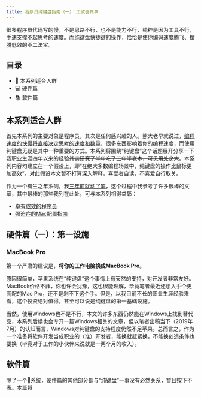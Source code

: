 ```yaml
---
title: 程序员纯键盘指南（一）：工欲善其事
---
```


很多程序员代码写的慢，不是思路不行，也不是能力不行，纯粹是因为工具不行，手速支撑不起思考的速度。而纯键盘快捷键的操作，恰恰是使你编码速度腾飞、摆脱低效的不二法宝。

## 目录

* 👱 本系列适合人群
* 💻 硬件篇
* 📚 软件篇

## 本系列适合人群

首先本系列的主要对象是程序员，其次是任何感兴趣的人。熊大老早就说过，[编程速度的快慢将直接决定思考的速度和数量](http://gigix.thoughtworkers.org/2013/7/27/my-speed-expectations-to-grads/)，很多东西影响着你的编程速度，而使用纯键盘无疑是其中一种重要的方式。本系列将围绕“纯键盘”这个话题展开分享一下我职业生涯四年以来的经验~~其实研究了半年吃了三年半老本，可见用处之大~~。本系列内容均建立在一个假设上，即“在绝大多数编程场景中，纯键盘的操作比鼠标更加高效”。对此假设本文暂不打算深入解释，喜爱者自读，不喜爱自行取关。

作为一个有生之年系列，我[三年前就动了笔](https://github.com/linesh-simplicity/elegant-mac)，这个过程中我参考了许多很棒的文章，其中最棒的那些我列在此处，可与本系列相得益彰：

* [卓有成效的程序员](https://book.douban.com/subject/3558788/)
* [强迫症的Mac配置指南](http://insights.thoughtworkers.org/ocds-guide-to-setting-up-mac/)

## 硬件篇（一）：第一设施

### MacBook Pro

第一个严肃的建议是，**将你的工作电脑换成MacBook Pro**。

原因很简单，苹果系统在“纯键盘”这个事情上有天然的支持，对开发者非常友好。MacBook价格不菲，你也许会犹豫，这也很能理解，毕竟笔者最近还想入手个更高配的Mac Pro，还不是剁不下这个手。但是，以我目前不长的职业生涯经验来看，这个投资绝对值得，甚至可以说是纯键盘的第一基础设施。

当然，使用Windows也不是不行，本文的许多东西仍然能在Windows上找到替代品，本系列后续也会专开一篇Windows相关的文章，但以笔者出稿当下（2019年7月）的认知而言，Windows对纯键盘的支持程度仍然不足苹果。总而言之，作为一个准备将软件开发当成职业的（准）开发者，能换就赶紧换，不能换创造条件也要换（毕竟对于工作的小伙伴来说就是一两个月的收入）。

## 软件篇

除了一个🍎系统，硬件篇的其他部分都与“纯键盘”一事没有必然关系，暂且按下不表。本篇将
